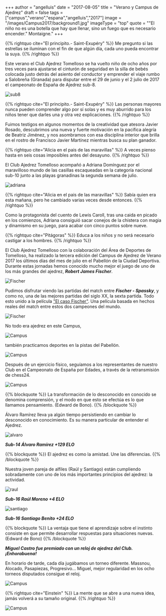 +++
author = "angelluis"
date = "2017-08-05"
title = "Verano y Campus de Ajedrez"
draft = false
tags = ["campus","verano","espana","angelluis","2017"]
image = "/images/Campus2017/background1.jpg"
imageType = "top"
quote = "\"El niño no es una botella que hay que llenar, sino un fuego que es necesario encender.\" Montaigne."
+++

{{% rightquo cite="El principito.- Saint-Exupéry" %}}
Me pregunto si las estrellas se iluminan con el fin de que algún día, cada uno pueda encontrar la suya.
{{% /rightquo %}}

Este verano el Club Ajedrez Tomelloso se ha vuelto niño de ocho años por tres veces para ajustarse el cinturón de seguridad en la silla de bebés colocada justo detrás del asiento del conductor y emprender el viaje rumbo a Salobreña (Granada) para disputar entre el 29 de junio y el 2 julio de 2017 el campeonato de España de Ajedrez sub-8.

![sub8](/images/Campus2017/espana21.jpg)

{{% rightquo cite="El principito.- Saint-Exupéry" %}}
Las personas mayores nunca pueden comprender algo por sí solas y es muy aburrido para los niños tener que darles una y otra vez explicaciones.
{{% /rightquo %}}

Fuimos testigos en algunos momentos de la creatividad que atesora Javier Rosado, descubrimos una nueva y fuerte motivación en la pacifica alegría de Beatriz Jiménez, y nos asombramos con esa disciplina interior que brilla en el rostro de Francisco Javier Martínez mientras busca su plan ganador.

{{% rightquo cite="Alicia en el pais de las maravillas" %}}
A veces pienso hasta en seis cosas imposibles antes del desayuno.
{{% /rightquo %}}


El Club Ajedrez Tomelloso acompañó a Adriana Domínguez por el maravilloso mundo de las casillas escaqueadas en la categoría nacional sub-10 junto a las playas granadinas la segunda semana de julio.

![adriana](/images/Campus2017/adriana.jpg)

{{% rightquo cite="Alicia en el pais de las maravillas" %}}
Sabía quien era esta mañana, pero he cambiado varias veces desde entonces.
{{% /rightquo %}}


Como la protagonista del cuento de Lewis Caroll, tras una caida en picado en los comienzos, Adriana consiguió sacar conejos de la chistera con magia y dinamismo en su juego, para acabar con cinco puntos sobre nueve.


{{% rightquo cite="Pitágoras" %}}
Educa a los niños y no será necesario castigar a los hombres.
{{% /rightquo %}}

El Club Ajedrez Tomelloso con la colaboración del Área de Deportes de Tomelloso, ha realizado la tercera edición del Campus de Ajedrez de Verano 2017 los últimos días del mes de julio  en el Pabellón de la Ciudad Deportiva.
Durante estas jornadas hemos conocido mucho mejor el juego de uno de los más grandes del ajedrez, ***Robert James Fischer***.

![Fischer](/images/Campus2017/Fischer.jpg)

Pudimos disfrutar viendo las partidas del match entre ***Fischer - Spassky***, y como no, una de las mejores partidas del siglo XX, la sexta partida. Todo esto unido a la película ["El caso Fischer"](https://www.filmaffinity.com/es/film808267.html). Una película basada en hechos reales del match entre estos dos campeones del mundo.

![Fischer](/images/Campus2017/diagram.png)

No todo era ajedrez en este Campus,  

![Campus](/images/Campus2017/image4.jpeg)

también practicamos deportes en la pistas del Pabellón.

![Campus](/images/Campus2017/image3.jpeg)

Después de un ejercicio físico, seguíamos a los representantes de nuestro Club en el Campeonato de España por Edades, a través de la retransmisión de chess24. 

![Campus](/images/Campus2017/campus_image.jpeg)

{{% blockquote %}}
La transformación de lo desconocido en conocido se denomina comprensión, y el modo en que esto se efectúa es lo que llamamos pensamiento. (Edward de Bono).
{{% /blockquote %}}

Álvaro Ramírez lleva ya algún tiempo persistiendo en cambiar lo desconocido en conocimiento. Es su manera particular de entender el Ajedrez.

![alvaro](/images/Campus2017/alvaro.jpg)


***Sub-14  Álvaro Ramírez +129 ELO*** 

{{% blockquote %}}
El ajedrez es como la amistad. Une las diferencias.
{{% /blockquote %}}

Nuestra joven pareja de alfiles (Raúl y Santiago) están cumpliendo sobradamente con uno de los más importantes principios del ajedrez: la actividad.

![raul](/images/Campus2017/raul.jpg) 

***Sub-16 Raúl Moreno +4 ELO***

![santiago](/images/Campus2017/santi.jpg)

***Sub-16 Santiago Benito +24 ELO***

{{% blockquote %}}
La ventaja que tiene el aprendizaje sobre el instinto consiste en que permite desarrollar respuestas para situaciones nuevas. (Edward de Bono)
{{% /blockquote %}}

***Miguel Castro  fue premiado con un reloj de ajedrez del Club. ¡Enhorabuena!***

En horario de tarde, cada día jugábamos un torneo diferente. Massnou, Alocado, Pasapiezas, Progresivo...
Miguel, mejor regularidad en los ocho torneos disputados consigue el reloj.

![Campus](/images/Campus2017/miguel_campus.jpeg)

{{% rightquo cite="Einstein" %}}
La mente que se abre a una nueva idea, jamás volverá a su tamaño original.
{{% /rightquo %}}

![Campus](/images/Campus2017/image.jpeg)